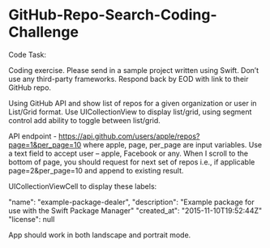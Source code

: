 # GitHub-Repo-Search-Coding-Challenge

Code Task:

Coding exercise. Please send in a sample project written using Swift. Don’t use any third-party frameworks. Respond back by EOD with link to their GitHub repo.

Using GitHub API and show list of repos for a given organization or user in List/Grid format. Use UICollectionView to display list/grid, using segment control add ability to toggle between list/grid.

API endpoint - https://api.github.com/users/apple/repos?page=1&per_page=10  where apple, page, per_page are input variables. Use a text field to accept user – apple, Facebook or any. When I scroll to the bottom of page, you should request for next set of repos i.e., if applicable page=2&per_page=10 and append to existing result.

UICollectionViewCell to display these labels:

"name": "example-package-dealer",
"description": "Example package for use with the Swift Package Manager"
"created_at": "2015-11-10T19:52:44Z"
"license": null

App should work in both landscape and portrait mode.
